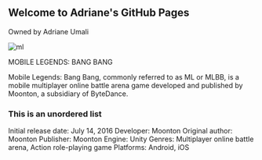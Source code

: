 ## Welcome to Adriane's GitHub Pages
Owned by Adriane Umali

![ml](https://user-images.githubusercontent.com/99781313/155058352-6f97fb03-9750-4575-89c8-3170e0be6b71.jpg)

MOBILE LEGENDS: BANG BANG



Mobile Legends: Bang Bang, commonly referred to as ML or MLBB, is a mobile multiplayer online battle arena game 
developed and published by Moonton, a subsidiary of ByteDance.
### This is an unordered list
Initial release date: July 14, 2016
Developer: Moonton
Original author: Moonton
Publisher: Moonton
Engine: Unity
Genres: Multiplayer online battle arena, Action role-playing game
Platforms: Android, iOS









```


